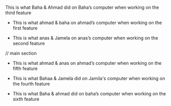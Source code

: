 
This is what Baha & Ahmad did on Baha’s computer when working on the third feature

- This is what ahmad &  baha on ahmad’s computer when working on the first feature


- This is what anas &  Jamela on anas’s computer when working on the second feature

// main section 
- This is what ahmad &  anas on ahmad’s computer when working on the fifth feature

- This is what Bahaa &  Jamela did on Jamila's computer when working on the fourth feature

<!-- switch -->

- This is what Baha &  ahmad did on baha’s computer when working on the sixth feature
